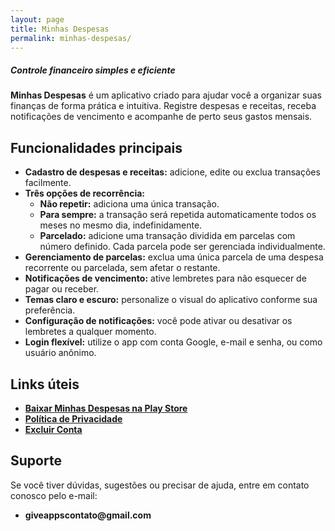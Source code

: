 ```yaml
---
layout: page
title: Minhas Despesas
permalink: minhas-despesas/
---
```


<h5>Controle financeiro simples e eficiente</h5>

<p><strong>Minhas Despesas</strong> é um aplicativo criado para ajudar você a organizar suas finanças de forma prática e intuitiva. Registre despesas e receitas, receba notificações de vencimento e acompanhe de perto seus gastos mensais.</p>

<h2>Funcionalidades principais</h2>
<ul>
  <li><strong>Cadastro de despesas e receitas:</strong> adicione, edite ou exclua transações facilmente.</li>
  <li><strong>Três opções de recorrência:</strong>
    <ul>
      <li><strong>Não repetir:</strong> adiciona uma única transação.</li>
      <li><strong>Para sempre:</strong> a transação será repetida automaticamente todos os meses no mesmo dia, indefinidamente.</li>
      <li><strong>Parcelado:</strong> adicione uma transação dividida em parcelas com número definido. Cada parcela pode ser gerenciada individualmente.</li>
    </ul>
  </li>
  <li><strong>Gerenciamento de parcelas:</strong> exclua uma única parcela de uma despesa recorrente ou parcelada, sem afetar o restante.</li>
  <li><strong>Notificações de vencimento:</strong> ative lembretes para não esquecer de pagar ou receber.</li>
  <li><strong>Temas claro e escuro:</strong> personalize o visual do aplicativo conforme sua preferência.</li>
  <li><strong>Configuração de notificações:</strong> você pode ativar ou desativar os lembretes a qualquer momento.</li>
  <li><strong>Login flexível:</strong> utilize o app com conta Google, e-mail e senha, ou como usuário anônimo.</li>
</ul>

<h2>Links úteis</h2>
<ul>
  <li><a href="https://play.google.com/store/apps/details?id=com.giveapps.minhasdespesas" target="_blank"><strong>Baixar Minhas Despesas na Play Store</strong></a></li>
  <li><a href="/minhas-despesas/politica-de-privacidade/"><strong>Política de Privacidade</strong></a></li>
  <li><a href="/minhas-despesas/excluir-conta/"><strong>Excluir Conta</strong></a></li>
</ul>

<h2>Suporte</h2>
<p>Se você tiver dúvidas, sugestões ou precisar de ajuda, entre em contato conosco pelo e-mail:</p>
<ul>
  <li><strong>giveappscontato@gmail.com</strong></li>
</ul>
